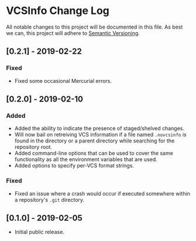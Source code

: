# VCSInfo Change Log

All notable changes to this project will be documented in this file. As best we
can, this project will adhere to [Semantic Versioning](https://semver.org).


## [0.2.1] - 2019-02-22

### Fixed

* Fixed some occasional Mercurial errors.


## [0.2.0] - 2019-02-10

### Added

* Added the ability to indicate the presence of staged/shelved changes.
* Will now bail on retreiving VCS information if a file named ``.novcsinfo`` is
  found in the directory or a parent directory while searching for the
  repository root.
* Added command-line options that can be used to cover the same functionality
  as all the environment variables that are used.
* Added options to specify per-VCS format strings.

### Fixed

* Fixed an issue where a crash would occur if executed somewhere within a
  repository's ``.git`` directory.


## [0.1.0] - 2019-02-05

* Initial public release.

